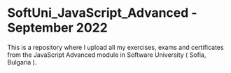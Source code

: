 # SoftUni_JavaScript_Advanced - September 2022
This is a repository where I upload all my exercises, exams and certificates from the JavaScript Advanced module in Software University ( Sofia, Bulgaria ).
